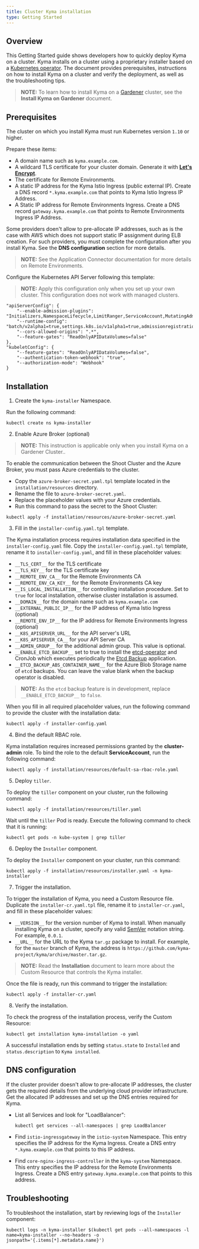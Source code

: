 ```yaml
---
title: Cluster Kyma installation
type: Getting Started
---
```


## Overview

This Getting Started guide shows developers how to quickly deploy Kyma on a cluster. Kyma installs on a cluster using a proprietary installer based on a [Kubernetes operator](https://coreos.com/operators/). The document provides prerequisites, instructions on how to install Kyma on a cluster and verify the deployment, as well as the troubleshooting tips.

>**NOTE:** To learn how to install Kyma on a [Gardener](https://github.com/gardener/gardener) cluster, see the **Install Kyma on Gardener** document.

## Prerequisites

The cluster on which you install Kyma must run Kubernetes version `1.10` or higher.

Prepare these items:

- A domain name such as `kyma.example.com`.
- A wildcard TLS certificate for your cluster domain. Generate it with [**Let's Encrypt**](https://letsencrypt.org/).
- The certificate for Remote Environments.
- A static IP address for the Kyma Istio Ingress (public external IP). Create a DNS record `*.kyma.example.com` that points to Kyma Istio Ingress IP Address.
- A Static IP address for Remote Environments Ingress. Create a DNS record `gateway.kyma.example.com` that points to Remote Environments Ingress IP Address.

Some providers doen't allow to pre-allocate IP addresses, such as is the case with AWS which does not support static IP assignment during ELB creation. For such providers, you must complete the configuration after you install Kyma. See the **DNS configuration** section for more details.

>**NOTE:** See the Application Connector documentation for more details on Remote Environments.

Configure the Kubernetes API Server following this template:

>**NOTE:** Apply this configuration only when you set up your own cluster. This configuration does not work with managed clusters.

```
"apiServerConfig": {
    "--enable-admission-plugins": "Initializers,NamespaceLifecycle,LimitRanger,ServiceAccount,MutatingAdmissionWebhook,ValidatingAdmissionWebhook,DefaultStorageClass,ResourceQuota",
    "--runtime-config": "batch/v2alpha1=true,settings.k8s.io/v1alpha1=true,admissionregistration.k8s.io/v1alpha1=true",
    "--cors-allowed-origins": ".*",
    "--feature-gates": "ReadOnlyAPIDataVolumes=false"
},
"kubeletConfig": {
    "--feature-gates": "ReadOnlyAPIDataVolumes=false",
    "--authentication-token-webhook": "true",
    "--authorization-mode": "Webhook"
}
```

## Installation

1. Create the `kyma-installer` Namespace.

Run the following command:

```
kubectl create ns kyma-installer
```

2. Enable Azure Broker (optional)

>**NOTE:** This instruction is applicable only when you install Kyma on a Gardener Cluster..

To enable the communication between the Shoot Cluster and the Azure Broker, you must pass Azure credentials to the cluster.

- Copy the `azure-broker-secret.yaml.tpl` template located in the `installation/resources` directory.
- Rename the file to `azure-broker-secret.yaml`.
- Replace the placeholder values with your Azure credentials.
- Run this command to pass the secret to the Shoot Cluster:
```
kubectl apply -f installation/resources/azure-broker-secret.yaml
```

3. Fill in the `installer-config.yaml.tpl` template.

The Kyma installation process requires installation data specified in the `installer-config.yaml` file. Copy the `installer-config.yaml.tpl` template, rename it to `installer-config.yaml`, and fill in these placeholder values:

- `__TLS_CERT__` for the TLS certificate
- `__TLS_KEY__` for the TLS certificate key
- `__REMOTE_ENV_CA__` for the Remote Environments CA
- `__REMOTE_ENV_CA_KEY__` for the Remote Environments CA key
- `__IS_LOCAL_INSTALLATION__` for controlling installation procedure. Set to `true` for local installation, otherwise cluster installation is assumed.
- `__DOMAIN__` for the domain name such as `kyma.example.com`
- `__EXTERNAL_PUBLIC_IP__` for the IP address of Kyma Istio Ingress (optional)
- `__REMOTE_ENV_IP__` for the IP address for Remote Environments Ingress (optional)
- `__K8S_APISERVER_URL__` for the API server's URL
- `__K8S_APISERVER_CA__` for your API Server CA
- `__ADMIN_GROUP__` for the additional admin group. This value is optional.
- `__ENABLE_ETCD_BACKUP__` set to true to install the [etcd-operator][etcd-backup-operator-chart] and CronJob which executes periodically the [Etcd Backup][etcd-backup-app] application.
- `__ETCD_BACKUP_ABS_CONTAINER_NAME__` for the Azure Blob Storage name of `etcd` backups. You can leave the value blank when the backup operator is disabled.

>**NOTE:** As the `etcd` backup feature is in development, replace `__ENABLE_ETCD_BACKUP__` to `false`.

When you fill in all required placeholder values, run the following command to provide the cluster with the installation data:

```
kubectl apply -f installer-config.yaml
```

4. Bind the default RBAC role.

Kyma installation requires increased permissions granted by the **cluster-admin** role. To bind the role to the default **ServiceAccount**, run the following command:

```
kubectl apply -f installation/resources/default-sa-rbac-role.yaml
```

5. Deploy `tiller`.

To deploy the `tiller` component on your cluster, run the following command:

```
kubectl apply -f installation/resources/tiller.yaml
```

Wait until the `tiller` Pod is ready. Execute the following command to check that it is running:

```
kubectl get pods -n kube-system | grep tiller
```

6. Deploy the `Installer` component.

To deploy the `Installer` component on your cluster, run this command:

```
kubectl apply -f installation/resources/installer.yaml -n kyma-installer
```

7. Trigger the installation.

To trigger the installation of Kyma, you need a Custom Resource file. Duplicate the `installer-cr.yaml.tpl` file, rename it to `installer-cr.yaml`, and fill in these placeholder values:

- `__VERSION__` for the version number of Kyma to install. When manually installing Kyma on a cluster, specify any valid [SemVer](https://semver.org/) notation string. For example, `0.0.1`.
- `__URL__` for the URL to the Kyma `tar.gz` package to install. For example, for the `master` branch of Kyma, the address is `https://github.com/kyma-project/kyma/archive/master.tar.gz`.

>**NOTE:** Read the **Installation** document to learn more about the Custom Resource that controls the Kyma installer.

Once the file is ready, run this command to trigger the installation:

```
kubectl apply -f installer-cr.yaml
```
8. Verify the installation.

To check the progress of the installation process, verify the Custom Resource:

```
kubectl get installation kyma-installation -o yaml
```

A successful installation ends by setting `status.state` to `Installed` and `status.description` to `Kyma installed`.

## DNS configuration

If the cluster provider doesn't allow to pre-allocate IP addresses, the cluster gets the required details from the underlying cloud provider infrastructure. Get the allocated IP addresses and set up the DNS entries required for Kyma.

- List all Services and look for "LoadBalancer":
  ```
  kubectl get services --all-namespaces | grep LoadBalancer
  ```

- Find `istio-ingressgateway` in the `istio-system` Namespace. This entry specifies the IP address for the Kyma Ingress. Create a DNS entry `*.kyma.example.com` that points to this IP address.

- Find `core-nginx-ingress-controller` in the `kyma-system` Namespace. This entry specifies the IP address for the Remote Environments Ingress. Create a DNS entry `gateway.kyma.example.com` that points to this address.


## Troubleshooting

To troubleshoot the installation, start by reviewing logs of the `Installer` component:

```
kubectl logs -n kyma-installer $(kubectl get pods --all-namespaces -l name=kyma-installer --no-headers -o jsonpath='{.items[*].metadata.name}')
```

[etcd-backup-app]:https://github.com/kyma-project/kyma/blob/master/tools/etcd-backup
[etcd-backup-operator-chart]:https://github.com/kyma-project/kyma/blob/master/resources/core/charts/etcd-operator/templates/backup-deployment.yaml
